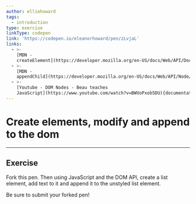 ```yaml
---
author: elliehoward
tags:
  - introduction
type: exercise
linkType: codepen
link: 'https://codepen.io/eleanorhoward/pen/zLvjaL'
links:
  - >-
    [MDN -
    createElement](https://developer.mozilla.org/en-US/docs/Web/API/Document/createElement){documentation}
  - >-
    [MDN -
    appendChild](https://developer.mozilla.org/en-US/docs/Web/API/Node/appendChild){documentation}
  - >-
    [Youtube - DOM Nodes - Beau teaches
    JavaScript](https://www.youtube.com/watch?v=BWVoPxob5DU){documentation}
---
```


# Create elements, modify and append to the dom


---

## Exercise

Fork this pen. Then using JavaScript and the DOM API, create a list element, add text to it and append it to the unstyled list element.

Be sure to submit your forked pen!
 

